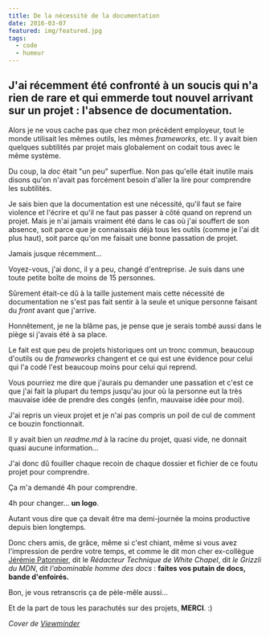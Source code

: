 ```yaml
---
title: De la nécessité de la documentation
date: 2016-03-07
featured: img/featured.jpg
tags:
  - code
  - humeur
---
```


J'ai récemment été confronté à un soucis qui n'a rien de rare et qui emmerde tout nouvel arrivant sur un projet : **l'absence de documentation**.
---

Alors je ne vous cache pas que chez mon précédent employeur, tout le monde utilisait les mêmes outils, les mêmes *frameworks*, etc. Il y avait bien quelques subtilités par projet mais globalement on codait tous avec le même système.

Du coup, la *doc* était "un peu" superflue. Non pas qu'elle était inutile mais disons qu'on n'avait pas forcément besoin d'aller la lire pour comprendre les subtilités.

Je sais bien que la documentation est une nécessité, qu'il faut se faire violence et l'écrire et qu'il ne faut pas passer à côté quand on reprend un projet. Mais je n'ai jamais vraiment été dans le cas où j'ai souffert de son absence, soit parce que je connaissais déjà tous les outils (comme je l'ai dit plus haut), soit parce qu'on me faisait une bonne passation de projet.

Jamais jusque récemment…

Voyez-vous, j'ai donc, il y a peu, changé d'entreprise. Je suis dans une toute petite boîte de moins de 15 personnes.

Sûrement était-ce dû à la taille justement mais cette nécessité de documentation ne s'est pas fait sentir à la seule et unique personne faisant du *front* avant que j'arrive.

Honnêtement, je ne la blâme pas, je pense que je serais tombé aussi dans le piège si j'avais été à sa place.

Le fait est que peu de projets historiques ont un tronc commun, beaucoup d'outils ou de *frameworks* changent et ce qui est une évidence pour celui qui l'a codé l'est beaucoup moins pour celui qui reprend.

Vous pourriez me dire que j'aurais pu demander une passation et c'est ce que j'ai fait la plupart du temps jusqu'au jour où la personne eut la très mauvaise idée de prendre des congés (enfin, mauvaise idée pour moi).

J'ai repris un vieux projet et je n'ai pas compris un poil de cul de comment ce bouzin fonctionnait.

Il y avait bien un *readme.md* à la racine du projet, quasi vide, ne donnait quasi aucune information…

J'ai donc dû fouiller chaque recoin de chaque dossier et fichier de ce foutu projet pour comprendre.

Ça m'a demandé 4h pour comprendre.

4h pour changer… **un logo**.

Autant vous dire que ça devait être ma demi-journée la moins productive depuis bien longtemps.

Donc chers amis, de grâce, même si c'est chiant, même si vous avez l'impression de perdre votre temps, et comme le dit mon cher ex-collègue [Jérémie Patonnier](https://twitter.com/JeremiePat), dit le *Rédacteur Technique de White Chapel*, dit *le Grizzli du MDN*, dit *l'abominable homme des docs* : **faites vos putain de docs, bande d'enfoirés.**

Bon, je vous retranscris ça de pèle-mêle aussi...

Et de la part de tous les parachutés sur des projets, **MERCI**. :)

*Cover de [Viewminder](https://www.flickr.com/photos/light_seeker/7571188852/)*
